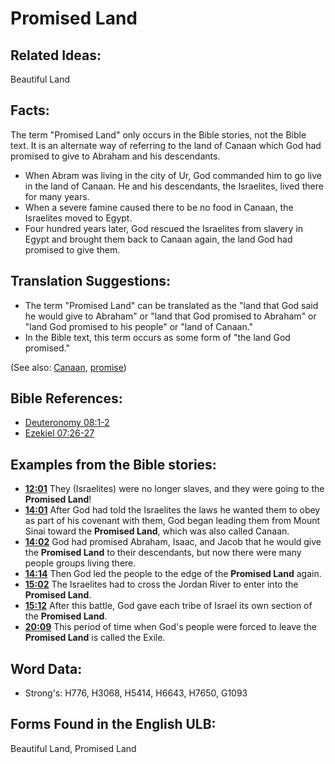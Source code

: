 # Promised Land

## Related Ideas:

Beautiful Land


## Facts:

The term "Promised Land" only occurs in the Bible stories, not the Bible text. It is an alternate way of referring to the land of Canaan which God had promised to give to Abraham and his descendants.

* When Abram was living in the city of Ur, God commanded him to go live in the land of Canaan. He and his descendants, the Israelites, lived there for many years.
* When a severe famine caused there to be no food in Canaan, the Israelites moved to Egypt.
* Four hundred years later, God rescued the Israelites from slavery in Egypt and brought them back to Canaan again, the land God had promised to give them.

## Translation Suggestions:

* The term "Promised Land" can be translated as the "land that God said he would give to Abraham" or "land that God promised to Abraham" or "land God promised to his people" or "land of Canaan."
* In the Bible text, this term occurs as some form of "the land God promised."

(See also: [Canaan](../names/canaan.md), [promise](../kt/promise.md))

## Bible References:

* [Deuteronomy 08:1-2](rc://en/tn/help/deu/08/01)
* [Ezekiel 07:26-27](rc://en/tn/help/ezk/07/26)

## Examples from the Bible stories:

* __[12:01](rc://en/tn/help/obs/12/01)__ They (Israelites) were no longer slaves, and they were going to the __Promised Land__!
* __[14:01](rc://en/tn/help/obs/14/01)__ After God had told the Israelites the laws he wanted them to obey as part of his covenant with them, God began leading them from Mount Sinai toward the __Promised Land__, which was also called Canaan.
* __[14:02](rc://en/tn/help/obs/14/02)__ God had promised Abraham, Isaac, and Jacob that he would give the __Promised Land__ to their descendants, but now there were many people groups living there.
* __[14:14](rc://en/tn/help/obs/14/14)__ Then God led the people to the edge of the __Promised Land__ again.
* __[15:02](rc://en/tn/help/obs/15/02)__ The Israelites had to cross the Jordan River to enter into the __Promised Land__.
* __[15:12](rc://en/tn/help/obs/15/12)__ After this battle, God gave each tribe of Israel its own section of the __Promised Land__.
* __[20:09](rc://en/tn/help/obs/20/09)__ This period of time when God's people were forced to leave the __Promised Land__ is called the Exile.

## Word Data:

* Strong's: H776, H3068, H5414, H6643, H7650, G1093

## Forms Found in the English ULB:

Beautiful Land, Promised Land


